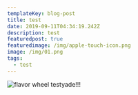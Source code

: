 ```yaml
---
templateKey: blog-post
title: test
date: 2019-09-11T04:34:19.242Z
description: test
featuredpost: true
featuredimage: /img/apple-touch-icon.png
image: /img/01.png
tags:
  - test
---
```

![flavor wheel](/img/flavor_wheel.jpg)
testyade!!!
